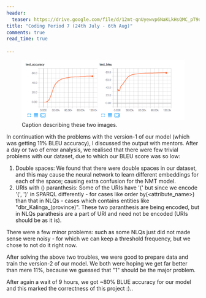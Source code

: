 ```yaml
---
header:
  teaser: https://drive.google.com/file/d/12mt-qnUyewvp6NaKLkHsQMC_pT9dQB9C/view?usp=sharing
title: "Coding Period 7 (24th July - 6th Aug)"
comments: true
read_time: true

---
```

<figure class="full">
    <a href="https://drive.google.com/file/d/12mt-qnUyewvp6NaKLkHsQMC_pT9dQB9C/view?usp=sharing"><img src="/assets/images/BLEU.png"></a>
    <figcaption>Caption describing these two images.</figcaption>
</figure>

In continuation with the problems with the version-1 of our model (which was getting 11% BLEU accuracy), I discussed the output with mentors. After a day or two of error analysis, we realised that there were few trivial problems with our dataset, due to which our BLEU score was so low:

1. Double spaces: We found that there were double spaces in our dataset, and this may cause the neural network to learn different embeddings for each of the space; causing extra confusion for the NMT model.
2. URIs with () paranthesis: Some of the URIs have '(' but since we encode '(', ')' in SPARQL differently - for cases like order by(<attribute_name>) than that in NLQs - cases which contains entities like "dbr_Kalinga_(province)". These two paranthesis are being encoded, but in NLQs parathesis are a part of URI and need not be encoded (URIs should be as it is).

There were a few minor problems: such as some NLQs just did not made sense were noisy - for which we can keep a threshold frequency, but we chose to not do it right now.

After solving the above two troubles, we were good to prepare data and train the version-2 of our model. We both were hoping we get far better than mere 11%, because we guessed that "1" should be the major problem.

After again a wait of 9 hours, we got ~80% BLUE accuracy for our model and this marked the correctness of this project :)..


